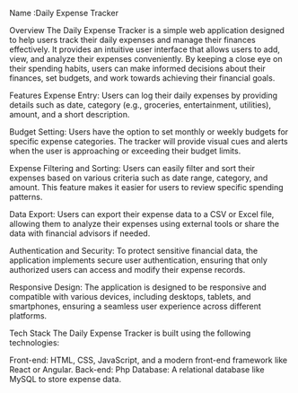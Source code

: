 Name :Daily Expense Tracker

Overview
The Daily Expense Tracker is a simple web application designed to help users track their daily expenses and manage their finances effectively. It provides an intuitive user interface that allows users to add, view, and analyze their expenses conveniently. By keeping a close eye on their spending habits, users can make informed decisions about their finances, set budgets, and work towards achieving their financial goals.

Features
Expense Entry: Users can log their daily expenses by providing details such as date, category (e.g., groceries, entertainment, utilities), amount, and a short description.

Budget Setting: Users have the option to set monthly or weekly budgets for specific expense categories. The tracker will provide visual cues and alerts when the user is approaching or exceeding their budget limits.

Expense Filtering and Sorting: Users can easily filter and sort their expenses based on various criteria such as date range, category, and amount. This feature makes it easier for users to review specific spending patterns.

Data Export: Users can export their expense data to a CSV or Excel file, allowing them to analyze their expenses using external tools or share the data with financial advisors if needed.

Authentication and Security: To protect sensitive financial data, the application implements secure user authentication, ensuring that only authorized users can access and modify their expense records.

Responsive Design: The application is designed to be responsive and compatible with various devices, including desktops, tablets, and smartphones, ensuring a seamless user experience across different platforms.

Tech Stack
The Daily Expense Tracker is built using the following technologies:

Front-end: HTML, CSS, JavaScript, and a modern front-end framework like React or Angular.
Back-end: Php
Database: A relational database like MySQL to store expense data.
